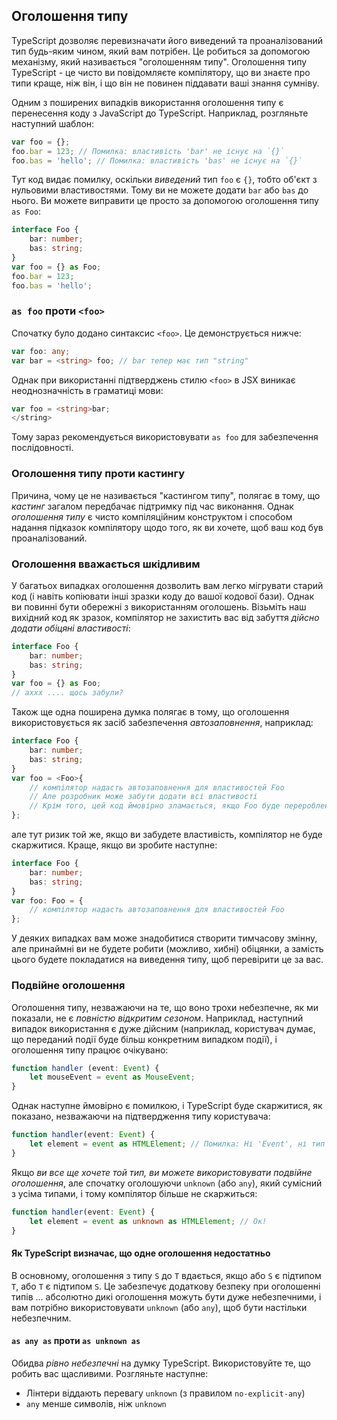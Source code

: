 ## Оголошення типу
TypeScript дозволяє перевизначати його виведений та проаналізований тип будь-яким чином, який вам потрібен. Це робиться за допомогою механізму, який називається "оголошенням типу". Оголошення типу TypeScript - це чисто ви повідомляєте компілятору, що ви знаєте про типи краще, ніж він, і що він не повинен піддавати ваші знання сумніву.

Одним з поширених випадків використання оголошення типу є перенесення коду з JavaScript до TypeScript. Наприклад, розгляньте наступний шаблон:

```ts
var foo = {};
foo.bar = 123; // Помилка: властивість 'bar' не існує на `{}`
foo.bas = 'hello'; // Помилка: властивість 'bas' не існує на `{}`
```

Тут код видає помилку, оскільки *виведений* тип `foo` є `{}`, тобто об'єкт з нульовими властивостями. Тому ви не можете додати `bar` або `bas` до нього. Ви можете виправити це просто за допомогою оголошення типу `as Foo`:

```ts
interface Foo {
    bar: number;
    bas: string;
}
var foo = {} as Foo;
foo.bar = 123;
foo.bas = 'hello';
```

### `as foo` проти `<foo>`
Спочатку було додано синтаксис `<foo>`. Це демонструється нижче:

```ts
var foo: any;
var bar = <string> foo; // bar тепер має тип "string"
```

Однак при використанні підтверджень стилю `<foo>` в JSX виникає неоднозначність в граматиці мови:

```ts
var foo = <string>bar;
</string>
```

Тому зараз рекомендується використовувати `as foo` для забезпечення послідовності.

### Оголошення типу проти кастингу
Причина, чому це не називається "кастингом типу", полягає в тому, що *кастинг* загалом передбачає підтримку під час виконання. Однак *оголошення типу* є чисто компіляційним конструктом і способом надання підказок компілятору щодо того, як ви хочете, щоб ваш код був проаналізований.

### Оголошення вважається шкідливим
У багатьох випадках оголошення дозволить вам легко мігрувати старий код (і навіть копіювати інші зразки коду до вашої кодової бази). Однак ви повинні бути обережні з використанням оголошень. Візьміть наш вихідний код як зразок, компілятор не захистить вас від забуття *дійсно додати обіцяні властивості*:

```ts
interface Foo {
    bar: number;
    bas: string;
}
var foo = {} as Foo;
// аххх .... щось забули?
```

Також ще одна поширена думка полягає в тому, що оголошення використовується як засіб забезпечення *автозаповнення*, наприклад:

```ts
interface Foo {
    bar: number;
    bas: string;
}
var foo = <Foo>{
    // компілятор надасть автозаповнення для властивостей Foo
    // Але розробник може забути додати всі властивості
    // Крім того, цей код ймовірно зламається, якщо Foo буде перероблено (наприклад, додано нову властивість)
};
```

але тут ризик той же, якщо ви забудете властивість, компілятор не буде скаржитися. Краще, якщо ви зробите наступне:

```ts
interface Foo {
    bar: number;
    bas: string;
}
var foo: Foo = {
    // компілятор надасть автозаповнення для властивостей Foo
};
```

У деяких випадках вам може знадобитися створити тимчасову змінну, але принаймні ви не будете робити (можливо, хибні) обіцянки, а замість цього будете покладатися на виведення типу, щоб перевірити це за вас.

### Подвійне оголошення
Оголошення типу, незважаючи на те, що воно трохи небезпечне, як ми показали, не є *повністю відкритим сезоном*. Наприклад, наступний випадок використання є дуже дійсним (наприклад, користувач думає, що переданий події буде більш конкретним випадком події), і оголошення типу працює очікувано:

```ts
function handler (event: Event) {
    let mouseEvent = event as MouseEvent;
}
```

Однак наступне ймовірно є помилкою, і TypeScript буде скаржитися, як показано, незважаючи на підтвердження типу користувача:

```ts
function handler(event: Event) {
    let element = event as HTMLElement; // Помилка: Ні 'Event', ні тип 'HTMLElement' не можуть бути призначені один одному
}
```

Якщо *ви все ще хочете той тип, ви можете використовувати подвійне оголошення*, але спочатку оголошуючи `unknown` (або `any`), який сумісний з усіма типами, і тому компілятор більше не скаржиться:

```ts
function handler(event: Event) {
    let element = event as unknown as HTMLElement; // Ок!
}
```

#### Як TypeScript визначає, що одне оголошення недостатньо
В основному, оголошення з типу `S` до `T` вдається, якщо або `S` є підтипом `T`, або `T` є підтипом `S`. Це забезпечує додаткову безпеку при оголошенні типів ... абсолютно дикі оголошення можуть бути дуже небезпечними, і вам потрібно використовувати `unknown` (або `any`), щоб бути настільки небезпечним.

#### `as any as` проти `as unknown as`
Обидва *рівно небезпечні* на думку TypeScript. Використовуйте те, що робить вас щасливими. Розгляньте наступне:

* Лінтери віддають перевагу `unknown` (з правилом `no-explicit-any`)
* `any` менше символів, ніж `unknown`